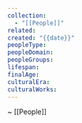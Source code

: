 ```yaml
---
collection:
  - "[[People]]"
related: 
created: "{{date}}"
peopleType: 
peopleDomain: 
peopleGroups: 
lifespan: 
finalAge: 
culturalEra: 
culturalWorks:
---
```

~ [[People]] 

